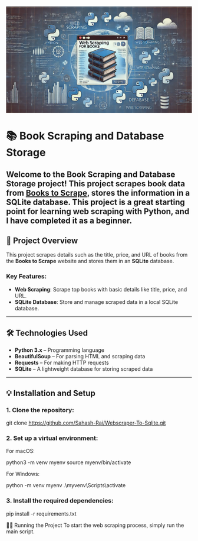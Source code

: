 ![WebScrapping_Image](https://github.com/Sahash-Rai/Webscraper-To-Sqlite/blob/main/Asset/webscrapping_image.png)
# 📚 Book Scraping and Database Storage

Welcome to the **Book Scraping and Database Storage** project! This project scrapes book data from [Books to Scrape](https://books.toscrape.com/), stores the information in a **SQLite** database. This project is a great starting point for learning web scraping with Python, and I have completed it as a beginner.
---

## 🚀 Project Overview

This project scrapes details such as the title, price, and URL of books from the **Books to Scrape** website and stores them in an **SQLite** database. 
### Key Features:

- **Web Scraping**: Scrape top books with basic details like title, price, and URL.
- **SQLite Database**: Store and manage scraped data in a local SQLite database.


---

## 🛠️ Technologies Used

- **Python 3.x** – Programming language
- **BeautifulSoup** – For parsing HTML and scraping data
- **Requests** – For making HTTP requests
- **SQLite** – A lightweight database for storing scraped data

---

## 💡 Installation and Setup

### 1. Clone the repository:

git clone https://github.com/Sahash-Rai/Webscraper-To-Sqlite.git

### 2. Set up a virtual environment:

For macOS:

python3 -m venv myenv
source myenv/bin/activate

For Windows:

python -m venv myenv
.\myvenv\Scripts\activate
### 3. Install the required dependencies:

pip install -r requirements.txt

🏃‍♂️ Running the Project
To start the web scraping process, simply run the main script.





